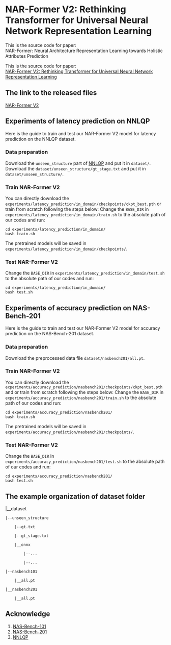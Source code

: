 # NAR-Former V2: Rethinking Transformer for Universal Neural Network Representation Learning

This is the source code for paper:<br> 
NAR-Former: Neural Architecture Representation Learning towards Holistic Attributes Prediction

This is the source code for paper:<br> 
[NAR-Former V2: Rethinking Transformer for Universal Neural Network Representation Learning](https://arxiv.org/abs/2306.10792)

## The link to the released files
[NAR-Former V2](https://drive.google.com/drive/folders/1JtErGuWwPoR9lobxmT_u2BHI57hSAnLV?usp=sharing)

## Experiments of latency prediction on NNLQP
Here is the guide to train and test our NAR-Former V2 model for latency prediction on the NNLQP dataset.

### Data preparation
Download the `unseen_structure` part of [NNLQP](https://github.com/ModelTC/NNLQP) and put it in `dataset/`. Download the `dataset/unseen_structure/gt_stage.txt` and put it in `dataset/unseen_structure/`.

### Train NAR-Former V2
You can directly download the `experiments/latency_prediction/in_domain/checkpoints/ckpt_best.pth` or train from scratch following the steps below:
Change the `BASE_DIR` in `experiments/latency_prediction/in_domain/train.sh` to the absolute path of our codes and run:

```
cd experiments/latency_prediction/in_domain/
bash train.sh
```

The pretrained models will be saved in `experiments/latency_prediction/in_domain/checkpoints/`.

### Test NAR-Former V2

Change the `BASE_DIR` in `experiments/latency_prediction/in_domain/test.sh` to the absolute path of our codes and run:
```
cd experiments/latency_prediction/in_domain/
bash test.sh
```

## Experiments of accuracy prediction on NAS-Bench-201
Here is the guide to train and test our NAR-Former V2 model for accuracy prediction on the NAS-Bench-201 dataset.

### Data preparation
Download the preprocessed data file `dataset/nasbench201/all.pt`.

### Train NAR-Former V2
You can directly download the `experiments/accuracy_prediction/nasbench201/checkpoints/ckpt_best.pth` and or train from scratch following the steps below:
Change the `BASE_DIR` in `experiments/accuracy_prediction/nasbench201/train.sh` to the absolute path of our codes and run:
```
cd experiments/accuracy_prediction/nasbench201/
bash train.sh
```
The pretrained models will be saved in `experiments/accuracy_prediction/nasbench201/checkpoints/`.

### Test NAR-Former V2
Change the `BASE_DIR` in `experiments/accuracy_prediction/nasbench201/test.sh` to the absolute path of our codes and run:
```
cd experiments/accuracy_prediction/nasbench201/
bash test.sh
```
## The example organization of dataset folder

|__dataset

    |--unseen_structure

        |--gt.txt

        |--gt_stage.txt

        |__onnx

            |--...

            |--...

    |--nasbench101

        |__all.pt

    |__nasbench201
    
        |__all.pt

## Acknowledge
1. [NAS-Bench-101](https://github.com/google-research/nasbench)
2. [NAS-Bench-201](https://github.com/D-X-Y/NAS-Bench-201)
3. [NNLQP](https://github.com/auroua/NPENASv1)